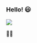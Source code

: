 ### Hello! 😃

<a href="https://github.com/L-Serodio">
  <img align="center" src="https://github-readme-stats.anuraghazra1.vercel.app/api/top-langs/?username=L-Serodio&layout=compact&theme=radical" />
</a>

🐱‍👤
